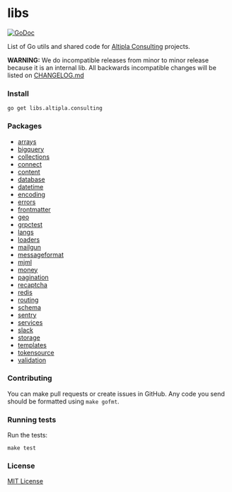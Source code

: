 
# libs

[![GoDoc](https://godoc.org/libs.altipla.consulting?status.svg)](https://godoc.org/libs.altipla.consulting)

List of Go utils and shared code for [Altipla Consulting](https://www.altiplaconsulting.com/) projects.

**WARNING:** We do incompatible releases from minor to minor release because it is an internal lib. All backwards incompatible changes will be listed on [CHANGELOG.md](CHANGELOG.md)


### Install

```shell
go get libs.altipla.consulting
```


### Packages

- [arrays](arrays)
- [bigquery](bigquery)
- [collections](collections)
- [connect](connect)
- [content](content)
- [database](database)
- [datetime](datetime)
- [encoding](encoding)
- [errors](errors)
- [frontmatter](frontmatter)
- [geo](geo)
- [grpctest](grpctest)
- [langs](langs)
- [loaders](loaders)
- [mailgun](mailgun)
- [messageformat](messageformat)
- [mjml](mjml)
- [money](money)
- [pagination](pagination)
- [recaptcha](recaptcha)
- [redis](redis)
- [routing](routing)
- [schema](schema)
- [sentry](sentry)
- [services](services)
- [slack](slack)
- [storage](storage)
- [templates](templates)
- [tokensource](tokensource)
- [validation](validation)


### Contributing

You can make pull requests or create issues in GitHub. Any code you send should be formatted using `make gofmt`.


### Running tests

Run the tests:

```shell
make test
```


### License

[MIT License](LICENSE)
